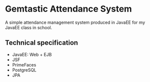 # Gemtastic Attendance System
A simple attendance management system produced in JavaEE for my JavaEE class in school.

## Technical specification

- JavaEE: Web + EJB
- JSF
- PrimeFaces
- PostgreSQL
- JPA
